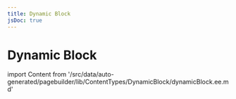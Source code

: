 ```yaml
---
title: Dynamic Block
jsDoc: true
---
```


# Dynamic Block

<!--
The reference doc content is generated automatically from the source code.
To update this section, update the doc blocks in the source code
-->

import Content from '/src/data/auto-generated/pagebuilder/lib/ContentTypes/DynamicBlock/dynamicBlock.ee.md'

<Content />

